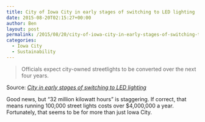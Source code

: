 ```yaml
---
title: City of Iowa City in early stages of switching to LED lighting
date: 2015-08-20T02:15:27+00:00
author: Ben
layout: post
permalink: /2015/08/20/city-of-iowa-city-in-early-stages-of-switching-to-led-lighting/
categories:
  - Iowa City
  - Sustainability
---
```

> Officials expect city-owned streetlights to be converted over the next four years.

Source: _[City in early stages of switching to LED lighting](http://www.press-citizen.com/story/news/local/2015/08/19/city-early-stages-switching-led-lighting/32005979/)_

Good news, but &#8220;32 million kilowatt hours&#8221; is staggering. If correct, that means running 100,000 street lights costs over $4,000,000 a year. Fortunately, that seems to be for more than just Iowa City.

&nbsp;